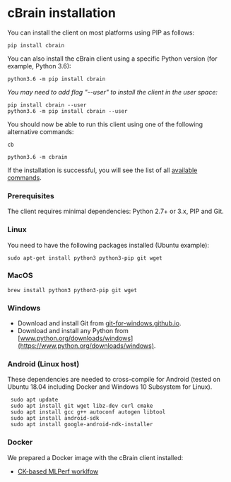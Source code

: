 # cBrain installation

You can install the client on most platforms using PIP as follows:

```
pip install cbrain
```

You can also install the cBrain client using a specific Python version (for example, Python 3.6):
```
python3.6 -m pip install cbrain
```

*You may need to add flag "--user" to install the client in the user space:*
```
pip install cbrain --user
python3.6 -m pip install cbrain --user
```

You should now be able to run this client using one of the following alternative commands:
```
cb

python3.6 -m cbrain
```

If the installation is successful, you will see the list of all [available commands](../guide/commands).

### Prerequisites

The client requires minimal dependencies: Python 2.7+ or 3.x, PIP and Git. 

### Linux

You need to have the following packages installed (Ubuntu example):

```
sudo apt-get install python3 python3-pip git wget
```

### MacOS

```
brew install python3 python3-pip git wget
```

### Windows

* Download and install Git from [git-for-windows.github.io](https://git-for-windows.github.io).
* Download and install any Python from [www.python.org/downloads/windows](https://www.python.org/downloads/windows).

### Android (Linux host)

These dependencies are needed to cross-compile for Android (tested on Ubuntu 18.04 including Docker and Windows 10 Subsystem for Linux). 

```
 sudo apt update
 sudo apt install git wget libz-dev curl cmake
 sudo apt install gcc g++ autoconf autogen libtool
 sudo apt install android-sdk
 sudo apt install google-android-ndk-installer
```

### Docker

We prepared a Docker image with the cBrain client installed:

* [CK-based MLPerf worklfow](https://hub.docker.com/repository/docker/ctuning/cbrain-obj-detection-coco-tf-cpu-benchmark-linux-portable-workflows)
